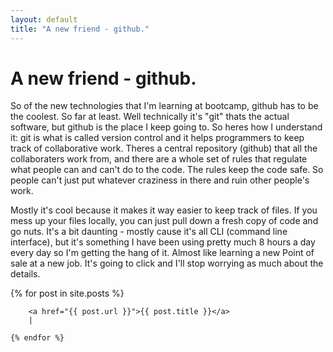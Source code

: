 ```yaml
---
layout: default
title: "A new friend - github."
---
```

# A new friend - github.

So of the new technologies that I'm learning at bootcamp, github has to be the coolest. So far at least. Well technically it's "git" thats the actual software, but github is the place I keep going to. So heres how I understand it: git is what is called version control and it helps programmers to keep track of collaborative work. Theres a central repository (github) that all the collaboraters work from, and there are a whole set of rules that regulate what people can and can't do to the code. The rules keep the code safe. So people can't just put whatever craziness in there and ruin other people's work. 

Mostly it's cool because it makes it way easier to keep track of files. If you mess up your files locally, you can just pull down a fresh copy of code and go nuts. It's a bit daunting - mostly cause it's all CLI (command line interface), but it's something I have been using pretty much 8 hours a day every day so I'm getting the hang of it. Almost like learning a new Point of sale at a new job. It's going to click and I'll stop worrying as much about the details. 

{% for post in site.posts %}
      
        <a href="{{ post.url }}">{{ post.title }}</a>
        |
      
    {% endfor %}